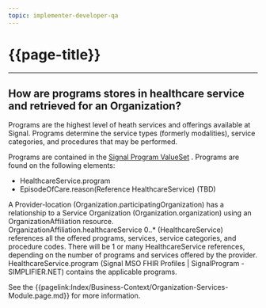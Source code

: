```yaml
---
topic: implementer-developer-qa
---
```


# {{page-title}}

---

## How are programs stores in healthcare service and retrieved for an Organization?

Programs are the highest level of heath services and offerings available at Signal.  Programs determine the service types (formerly modalities), service categories, and procedures that may be performed.

Programs are contained in the [Signal Program ValueSet](http://signalbhn.org/fhir/ValueSet/signal-program) .  Programs are found on the following elements:
- HealthcareService.program
- EpisodeOfCare.reason(Reference HealthcareService) (TBD)

A Provider-location (Organization.participatingOrganization) has a relationship to a Service Organization (Organization.organization) using an OrganizationAffiliation resource.  
OrganizationAffiliation.healthcareService 0..* (HealthcareService) references all the offered programs, services, service categories, and procedure codes.  There will be 1 or many HealthcareService references, depending on the number of programs and services offered by the provider.
HealthcareService.program (Signal MSO FHIR Profiles | SignalProgram - SIMPLIFIER.NET) contains the applicable programs. 

See the {{pagelink:Index/Business-Context/Organization-Services-Module.page.md}} for more information.